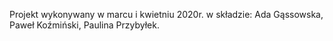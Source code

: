 Projekt wykonywany w marcu i kwietniu 2020r. w składzie: Ada Gąssowska, Paweł Koźmiński, Paulina Przybyłek.

